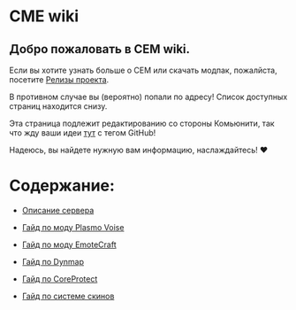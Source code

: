# CME wiki

## Добро пожаловать в CEM wiki.

Если вы хотите узнать больше о CEM или скачать модпак, пожалйста, посетите [Релизы проекта](https://github.com/Kr1sper59/CME_World_wiki/releases/tag/Modpack).

В противном случае вы (вероятно) попали по адресу! Список доступных страниц находится снизу.

Эта страница подлежит редактированию со стороны Комьюнити, так что жду ваши идеи [тут](https://ptb.discord.com/channels/1366778927728693389/1367805808426881065) с тегом GitHub!

Надеюсь, вы найдете нужную вам информацию, наслаждайтесь! ❤️

# Содержание:
- [Описание сервера](https://github.com/Kr1sper59/CME_World_wiki/blob/2e10abaa16da4c459e78aecb53163858abf7aa21/Description.md)

- [Гайд по моду Plasmo Voise](https://github.com/Kr1sper59/CME_World/blob/main/PlasmoVoise%20Guide.md#%D0%B3%D0%B0%D0%B9%D0%B4-%D0%BF%D0%BE-plasmovoise)

- [Гайд по моду EmoteCraft](https://github.com/Kr1sper59/CME_World_wiki/blob/f6409df0c1e7e4534cbeba58b82884b9513e8732/EmoteCraft%20Guide.md)

- [Гайд по Dynmap](https://github.com/Kr1sper59/CME_World/blob/main/Dynmap%20Guide.md)

- [Гайд по CoreProtect](https://github.com/Kr1sper59/CME_World_wiki/blob/c2c5a46bbe902c4daf79f06859485b448fc7de64/CoreProtect%20Guide.md)

- [Гайд по системе скинов](https://github.com/Kr1sper59/CME_World_wiki/blob/9adef81b53570b554bc486ac1350ba7bb072bf71/Skin%20Guide.md)
